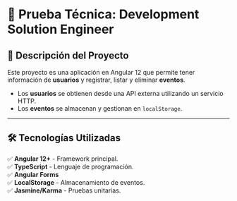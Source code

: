 # 📌 Prueba Técnica: Development Solution Engineer

## 📄 Descripción del Proyecto  
Este proyecto es una aplicación en Angular 12 que permite tener información de **usuarios** y registrar, listar y eliminar **eventos**.  

- Los **usuarios** se obtienen desde una API externa utilizando un servicio HTTP.  
- Los **eventos** se almacenan y gestionan en `localStorage`.  


---

## 🛠️ Tecnologías Utilizadas  
✅ **Angular 12+** - Framework principal.  
✅ **TypeScript** - Lenguaje de programación.  
✅ **Angular Forms**  
✅ **LocalStorage** - Almacenamiento de eventos.  
✅ **Jasmine/Karma** - Pruebas unitarias.  

